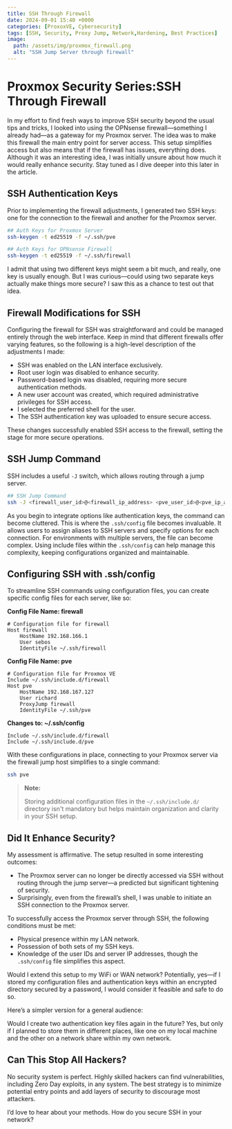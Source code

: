 ```yaml
---
title: SSH Through Firewall
date: 2024-09-01 15:40 +0000
categories: [ProxoxVE, Cybersecurity]
tags: [SSH, Security, Proxy Jump, Network,Hardening, Best Practices]
image:
  path: /assets/img/proxmox_firewall.png
  alt: "SSH Jump Server through firewall"
---
```


# Proxmox Security Series:SSH Through Firewall

In my effort to find fresh ways to improve SSH security beyond the usual tips and tricks, I looked into using the OPNsense firewall—something I already had—as a gateway for my Proxmox server. The idea was to make this firewall the main entry point for server access. This setup simplifies access but also means that if the firewall has issues, everything does. Although it was an interesting idea, I was initially unsure about how much it would really enhance security. Stay tuned as I dive deeper into this later in the article.


## SSH Authentication Keys

Prior to implementing the firewall adjustments, I generated two SSH keys: one for the connection to the firewall and another for the Proxmox server.

```bash
## Auth Keys for Proxmox Server
ssh-keygen -t ed25519 -f ~/.ssh/pve  

## Auth Keys for OPNsense Firewall
ssh-keygen -t ed25519 -f ~/.ssh/firewall
```

I admit that using two different keys might seem a bit much, and really, one key is usually enough. But I was curious—could using two separate keys actually make things more secure? I saw this as a chance to test out that idea.


## Firewall Modifications for SSH

Configuring the firewall for SSH was straightforward and could be managed entirely through the web interface. Keep in mind that different firewalls offer varying features, so the following is a high-level description of the adjustments I made:

- SSH was enabled on the LAN interface exclusively.
- Root user login was disabled to enhance security.
- Password-based login was disabled, requiring more secure authentication methods.
- A new user account was created, which required administrative privileges for SSH access.
- I selected the preferred shell for the user.
- The SSH authentication key was uploaded to ensure secure access.

These changes successfully enabled SSH access to the firewall, setting the stage for more secure operations.

## SSH Jump Command

SSH includes a useful `-J` switch, which allows routing through a jump server.

```bash
## SSH Jump Command
ssh -J <firewall_user_id>@<firewall_ip_address> <pve_user_id>@<pve_ip_address>
```

As you begin to integrate options like authentication keys, the command can become cluttered. This is where the `.ssh/config` file becomes invaluable. It allows users to assign aliases to SSH servers and specify options for each connection. For environments with multiple servers, the file can become complex. Using include files within the `.ssh/config` can help manage this complexity, keeping configurations organized and maintainable.


## Configuring SSH with .ssh/config

To streamline SSH commands using configuration files, you can create specific config files for each server, like so:

**Config File Name: firewall**
```
# Configuration file for firewall
Host firewall
    HostName 192.168.166.1
    User sebos
    IdentityFile ~/.ssh/firewall
```

**Config File Name: pve**
```
# Configuration file for Proxmox VE
Include ~/.ssh/include.d/firewall
Host pve
    HostName 192.168.167.127
    User richard
    ProxyJump firewall
    IdentityFile ~/.ssh/pve
```

**Changes to: ~/.ssh/config**
```
Include ~/.ssh/include.d/firewall
Include ~/.ssh/include.d/pve
```

With these configurations in place, connecting to your Proxmox server via the firewall jump host simplifies to a single command:
```bash
ssh pve
```

> **Note:**
>
> Storing additional configuration files in the `~/.ssh/include.d/` directory isn't mandatory but helps maintain organization and clarity in your SSH setup.
>


## Did It Enhance Security?

My assessment is affirmative. The setup resulted in some interesting outcomes:
- The Proxmox server can no longer be directly accessed via SSH without routing through the jump server—a predicted but significant tightening of security.
- Surprisingly, even from the firewall’s shell, I was unable to initiate an SSH connection to the Proxmox server.

To successfully access the Proxmox server through SSH, the following conditions must be met:
- Physical presence within my LAN network.
- Possession of both sets of my SSH keys.
- Knowledge of the user IDs and server IP addresses, though the `.ssh/config` file simplifies this aspect.

Would I extend this setup to my WiFi or WAN network? Potentially, yes—if I stored my configuration files and authentication keys within an encrypted directory secured by a password, I would consider it feasible and safe to do so.

Here’s a simpler version for a general audience:

Would I create two authentication key files again in the future? Yes, but only if I planned to store them in different places, like one on my local machine and the other on a network share within my own network.

## Can This Stop All Hackers?

No security system is perfect. Highly skilled hackers can find vulnerabilities, including Zero Day exploits, in any system. The best strategy is to minimize potential entry points and add layers of security to discourage most attackers.

I’d love to hear about your methods. How do you secure SSH in your network?
